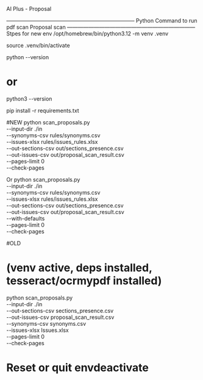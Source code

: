 AI Plus - Proposal

————————————————————————
Python Command to run pdf scan 
Proposal scan
————————————————————————
Stpes for new env
/opt/homebrew/bin/python3.12 -m venv .venv

source .venv/bin/activate

python --version
# or
python3 --version


pip install -r requirements.txt

#NEW 
python scan_proposals.py \
  --input-dir ./in \
  --synonyms-csv rules/synonyms.csv \
  --issues-xlsx rules/issues_rules.xlsx \
  --out-sections-csv out/sections_presence.csv \
  --out-issues-csv out/proposal_scan_result.csv \
  --pages-limit 0 \
  --check-pages

Or
python scan_proposals.py \
  --input-dir ./in \
  --synonyms-csv rules/synonyms.csv \
  --issues-xlsx rules/issues_rules.xlsx \
  --out-sections-csv out/sections_presence.csv \
  --out-issues-csv out/proposal_scan_result.csv \
  --with-defaults \
  --pages-limit 0 \
  --check-pages




#OLD
# (venv active, deps installed, tesseract/ocrmypdf installed)
python scan_proposals.py \
  --input-dir ./in \
  --out-sections-csv sections_presence.csv \
  --out-issues-csv proposal_scan_result.csv \
  --synonyms-csv synonyms.csv \
  --issues-xlsx Issues.xlsx \
  --pages-limit 0 \
  --check-pages

# Reset or quit envdeactivate

